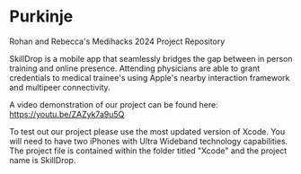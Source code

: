 # Purkinje
Rohan and Rebecca's Medihacks 2024 Project Repository

SkillDrop is a mobile app that seamlessly bridges the gap between in person training and online presence. Attending physicians are able to grant credentials to medical trainee's using Apple's nearby interaction framework and multipeer connectivity. 


A video demonstration of our project can be found here:
https://youtu.be/ZAZyk7a9u5Q 

To test out our project please use the most updated version of Xcode. You will need to have two iPhones with Ultra Wideband technology capabilities. The project file is contained within the folder titled "Xcode" and the project name is SkillDrop. 